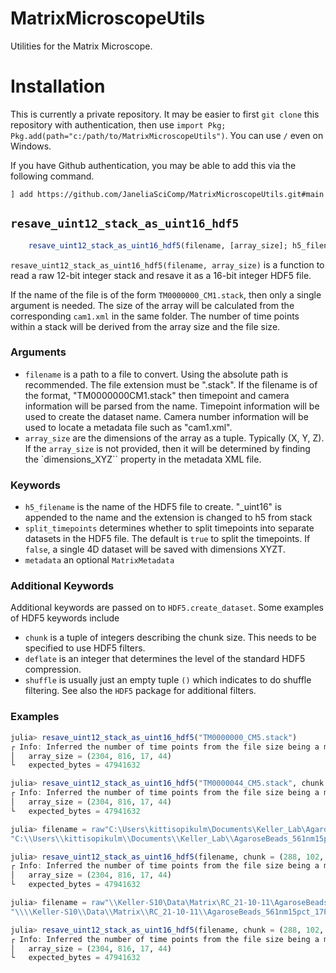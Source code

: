 # MatrixMicroscopeUtils

Utilities for the Matrix Microscope.

# Installation

This is currently a private repository. It may be easier to first `git clone` this repository with authentication, then use `import Pkg; Pkg.add(path="c:/path/to/MatrixMicroscopeUtils")`. You can use `/` even on Windows.

If you have Github authentication, you may be able to add this via the following command.
```
] add https://github.com/JaneliaSciComp/MatrixMicroscopeUtils.git#main
```

## `resave_uint12_stack_as_uint16_hdf5`

```julia
    resave_uint12_stack_as_uint16_hdf5(filename, [array_size]; h5_filename, split_timepoints, metadata, ...)
```

`resave_uint12_stack_as_uint16_hdf5(filename, array_size)` is a function to read a raw 12-bit integer stack and resave it as a 16-bit integer HDF5 file.

If the name of the file is of the form `TM0000000_CM1.stack`, then only a single argument is needed. The size of the array will be calculated from the corresponding
`cam1.xml` in the same folder. The number of time points within a stack will be derived from the array size and the file size.

### Arguments
* `filename` is a path to a file to convert. Using the absolute path is recommended. The file extension must be ".stack".
If the filename is of the format, "TM0000000CM1.stack" then timepoint and camera information will be parsed from the name.
Timepoint information will be used to create the dataset name.
Camera number information will be used to locate a metadata file such as "cam1.xml".
* `array_size` are the dimensions of the array as a tuple. Typically (X, Y, Z). If the `array_size` is not provided,
then it will be determined by finding the `dimensions_XYZ`` property in the metadata XML file.

### Keywords
* `h5_filename` is the name of the HDF5 file to create. "_uint16" is appended to the name and the extension is changed to h5 from stack
* `split_timepoints` determines whether to split timepoints into separate datasets in the HDF5 file. The default is `true` to split the timepoints.
   If `false`, a single 4D dataset will be saved with dimensions XYZT.
* `metadata` an optional `MatrixMetadata`

### Additional Keywords
Additional keywords are passed on to `HDF5.create_dataset`. Some examples of HDF5 keywords include
* `chunk` is a tuple of integers describing the chunk size. This needs to be specified to use HDF5 filters.
* `deflate` is an integer that determines the level of the standard HDF5 compression.
* `shuffle` is usually just an empty tuple `()` which indicates to do shuffle filtering.
See also the `HDF5` package for additional filters.

### Examples
```julia
julia> resave_uint12_stack_as_uint16_hdf5("TM0000000_CM5.stack")
┌ Info: Inferred the number of time points from the file size being a multiple of the number of expected bytes
│   array_size = (2304, 816, 17, 44)
└   expected_bytes = 47941632

julia> resave_uint12_stack_as_uint16_hdf5("TM0000044_CM5.stack", chunk = (288, 102, 17), shuffle=(), deflate=1)
┌ Info: Inferred the number of time points from the file size being a multiple of the number of expected bytes
│   array_size = (2304, 816, 17, 44)
└   expected_bytes = 47941632

julia> filename = raw"C:\Users\kittisopikulm\Documents\Keller_Lab\AgaroseBeads_561nm15pct_17Planes5umStep_20211011_113516\TM0000000_CM5.stack"
"C:\\Users\\kittisopikulm\\Documents\\Keller_Lab\\AgaroseBeads_561nm15pct_17Planes5umStep_20211011_113516\\TM0000000_CM5.stack"

julia> resave_uint12_stack_as_uint16_hdf5(filename, chunk = (288, 102, 17), shuffle=(), deflate=1)
┌ Info: Inferred the number of time points from the file size being a multiple of the number of expected bytes
│   array_size = (2304, 816, 17, 44)
└   expected_bytes = 47941632

julia> filename = raw"\\Keller-S10\Data\Matrix\RC_21-10-11\AgaroseBeads_561nm15pct_17Planes5umStep_20211011_113516\TM0000088_CM5.stack"
"\\\\Keller-S10\\Data\\Matrix\\RC_21-10-11\\AgaroseBeads_561nm15pct_17Planes5umStep_20211011_113516\\TM0000088_CM5.stack"

julia> resave_uint12_stack_as_uint16_hdf5(filename, chunk = (288, 102, 17), shuffle=(), deflate=1)
┌ Info: Inferred the number of time points from the file size being a multiple of the number of expected bytes
│   array_size = (2304, 816, 17, 44)
└   expected_bytes = 47941632
```